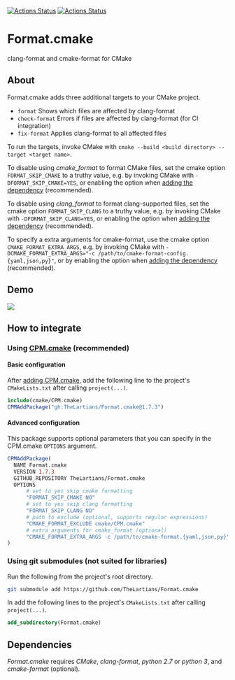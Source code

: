 [![Actions Status](https://github.com/TheLartians/Format.cmake/workflows/Unix/badge.svg)](https://github.com/TheLartians/Format.cmake/actions)
[![Actions Status](https://github.com/TheLartians/Format.cmake/workflows/Windows/badge.svg)](https://github.com/TheLartians/Format.cmake/actions)

# Format.cmake

clang-format and cmake-format for CMake

## About

Format.cmake adds three additional targets to your CMake project.

- `format` Shows which files are affected by clang-format
- `check-format` Errors if files are affected by clang-format (for CI integration)
- `fix-format` Applies clang-format to all affected files

To run the targets, invoke CMake with `cmake --build <build directory> --target <target name>`.

To disable using _cmake_format_ to format CMake files, set the cmake option `FORMAT_SKIP_CMAKE` to a truthy value, e.g. by invoking CMake with `-DFORMAT_SKIP_CMAKE=YES`, or enabling the option when [adding the dependency](#how-to-integrate) (recommended).

To disable using _clang_format_ to format clang-supported files, set the cmake option `FORMAT_SKIP_CLANG` to a truthy value, e.g. by invoking CMake with `-DFORMAT_SKIP_CLANG=YES`, or enabling the option when [adding the dependency](#how-to-integrate) (recommended).

To specify a extra arguments for cmake-format, use the cmake option `CMAKE_FORMAT_EXTRA_ARGS`, e.g. by invoking CMake with `-DCMAKE_FORMAT_EXTRA_ARGS="-c /path/to/cmake-format-config.{yaml,json,py}"`,
or by enabling the option when [adding the dependency](#how-to-integrate) (recommended).


## Demo

![](https://user-images.githubusercontent.com/4437447/66123312-31ec3500-e5d1-11e9-8404-492b8eff8511.gif)

## How to integrate

### Using [CPM.cmake](https://github.com/cpm-cmake/CPM.cmake) (recommended)

#### Basic configuration

After [adding CPM.cmake](https://github.com/cpm-cmake/CPM.cmake#adding-cpm), add the following line to the project's `CMakeLists.txt` after calling `project(...)`.

```cmake
include(cmake/CPM.cmake)
CPMAddPackage("gh:TheLartians/Format.cmake@1.7.3")
```

#### Advanced configuration

This package supports optional parameters that you can specify in the CPM.cmake `OPTIONS` argument.

```CMake
CPMAddPackage(
  NAME Format.cmake
  VERSION 1.7.3
  GITHUB_REPOSITORY TheLartians/Format.cmake
  OPTIONS 
      # set to yes skip cmake formatting
      "FORMAT_SKIP_CMAKE NO"
      # set to yes skip clang formatting
      "FORMAT_SKIP_CLANG NO"
      # path to exclude (optional, supports regular expressions)
      "CMAKE_FORMAT_EXCLUDE cmake/CPM.cmake"
      # extra arguments for cmake_format (optional)
      "CMAKE_FORMAT_EXTRA_ARGS -c /path/to/cmake-format.{yaml,json,py}"
)
```

### Using git submodules (not suited for libraries)

Run the following from the project's root directory.

```bash
git submodule add https://github.com/TheLartians/Format.cmake
```

In add the following lines to the project's `CMakeLists.txt` after calling `project(...)`.

```CMake
add_subdirectory(Format.cmake)
```

## Dependencies

_Format.cmake_ requires _CMake_, _clang-format_, _python 2.7_ or _python 3_, and _cmake-format_ (optional).
